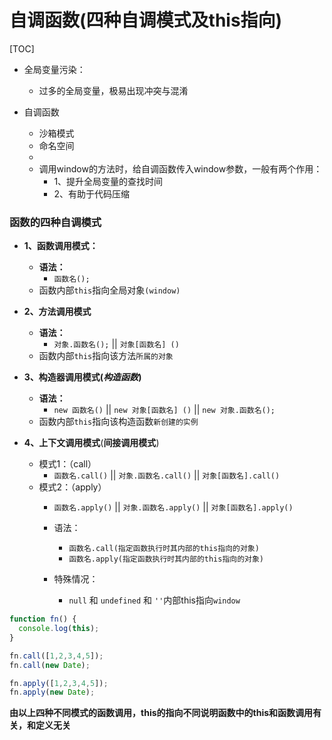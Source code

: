 # 自调函数(四种自调模式及this指向)
[TOC]
- 全局变量污染：
  - 过多的全局变量，极易出现冲突与混淆

- 自调函数
  - 沙箱模式
  - 命名空间
  -
  - 调用window的方法时，给自调函数传入window参数，一般有两个作用：
    - 1、提升全局变量的查找时间
    - 2、有助于代码压缩

### 函数的四种自调模式
- **1、函数调用模式：**
  - **语法：**
    - `函数名();`
  - 函数内部`this`指向全局对象`(window)`

- **2、方法调用模式**
  - **语法：**
    - `对象.函数名();` || `对象[函数名] ()`
  - 函数内部`this`指向该方法`所属的对象`

- **3、构造器调用模式(*构造函数*)**
  - **语法：**
    - `new 函数名()` || `new 对象[函数名] ()` || `new 对象.函数名();`
  - 函数内部`this`指向该构造函数`新创建的实例`

- **4、上下文调用模式**(**间接调用模式**)
  - 模式1：（call）
    - `函数名.call()` || `对象.函数名.call()` || `对象[函数名].call()`
  - 模式2：（apply）
    - `函数名.apply()` || `对象.函数名.apply()` || `对象[函数名].apply()`

    - 语法：
      - `函数名.call(指定函数执行时其内部的this指向的对象)`
      - `函数名.apply(指定函数执行时其内部的this指向的对象)`
    - 特殊情况：
      - `null` 和 `undefined` 和 `''`内部this指向`window`

```javascript
function fn() {
  console.log(this);
}

fn.call([1,2,3,4,5]);
fn.call(new Date);

fn.apply([1,2,3,4,5]);
fn.apply(new Date);
```

**由以上四种不同模式的函数调用，this的指向不同说明函数中的this和函数调用有关，和定义无关**